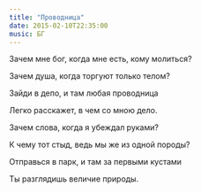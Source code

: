 ```yaml
---
title: "Проводница"
date: 2015-02-10T22:35:00
music: БГ
---
```


Зачем мне бог, когда мне есть, кому молиться?

Зачем душа, когда торгуют только телом?

Зайди в депо, и там любая проводница

Легко расскажет, в чем со мною дело.



Зачем слова, когда я убеждал руками?

К чему тот стыд, ведь мы же из одной породы?

Отправься в парк, и там за первыми кустами

Ты разглядишь величие природы.
